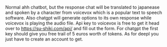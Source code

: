 Normal ahh chatbot, but the response chat will be translated to japanease and spoken by a character from voicevox which is a popular text to speech software. 
Also chatgpt will generate options to its own response while voicevox is playing the audio file. Api key to voicevox is free to get it head over to https://su-shiki.com/api/ and fill out the form. 
For chatgpt the first key should give you free trail of 5 euros worth of tokens. As for deepl you just have to create an account to get. 
